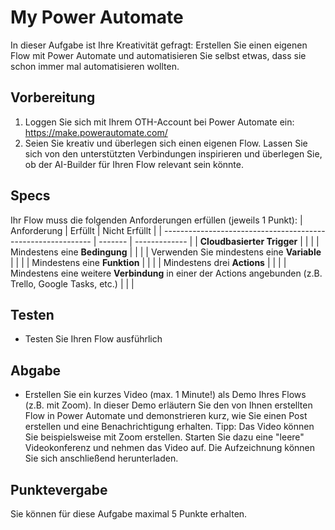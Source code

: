 # My Power Automate
In dieser Aufgabe ist Ihre Kreativität gefragt: Erstellen Sie einen eigenen Flow mit Power Automate und automatisieren Sie selbst etwas, dass sie schon immer mal automatisieren wollten.

## Vorbereitung
1. Loggen Sie sich mit Ihrem OTH-Account bei Power Automate ein: https://make.powerautomate.com/
2. Seien Sie kreativ und überlegen sich einen eigenen Flow. Lassen Sie sich von den unterstützten Verbindungen inspirieren und überlegen Sie, ob der AI-Builder für Ihren Flow relevant sein könnte.

## Specs
Ihr Flow muss die folgenden Anforderungen erfüllen (jeweils 1 Punkt):
| Anforderung                                                  | Erfüllt | Nicht Erfüllt |
| ------------------------------------------------------------ | ------- | ------------- |
| **Cloudbasierter Trigger**                                   |         |               |
| Mindestens eine **Bedingung**                                |         |               |
| Verwenden Sie mindestens eine **Variable**                   |         |               |
| Mindestens eine **Funktion**                                 |         |               |
| Mindestens drei **Actions**                                  |         |               |
| Mindestens eine weitere **Verbindung** in einer der Actions angebunden (z.B. Trello, Google Tasks, etc.) |         |               |


## Testen
* Testen Sie Ihren Flow ausführlich

## Abgabe
* Erstellen Sie ein kurzes Video (max. 1 Minute!) als Demo Ihres Flows (z.B. mit Zoom). In dieser Demo erläutern Sie den von Ihnen erstellten Flow in Power Automate und demonstrieren kurz, wie Sie einen Post erstellen und eine Benachrichtigung erhalten. Tipp: Das Video können Sie beispielsweise mit Zoom erstellen. Starten Sie dazu eine "leere" Videokonferenz und nehmen das Video auf. Die Aufzeichnung können Sie sich anschließend herunterladen.

## Punktevergabe
Sie können für diese Aufgabe maximal 5 Punkte erhalten.

